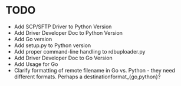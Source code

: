 # TODO

* Add SCP/SFTP Driver to Python Version
* Add Driver Developer Doc to Python Version
* Add Go version
* Add setup.py to Python version
* Add proper command-line handling to rdbuploader.py
* Add Driver Developer Doc to Go Version
* Add Usage for Go
* Clarify formatting of remote filename in Go vs. Python - they need different formats. Perhaps a destinationformat_{go,python}?
